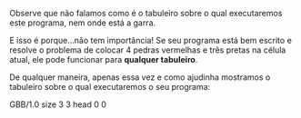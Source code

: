 Observe que não falamos como é o tabuleiro sobre o qual executaremos este programa, nem onde está a garra.

E isso é porque...não tem importância! Se seu programa está bem escrito e resolve o problema de colocar 4 pedras vermelhas e três pretas na célula atual, ele pode funcionar para **qualquer tabuleiro**.

De qualquer maneira, apenas essa vez e como ajudinha mostramos o tabuleiro sobre o qual executaremos o seu programa:

<gs-board>
  GBB/1.0
    size 3 3
    head 0 0
</gs-board>